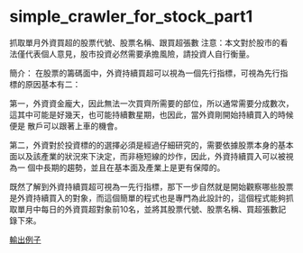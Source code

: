 # simple_crawler_for_stock_part1

抓取單月外資買超的股票代號、股票名稱、跟買超張數
注意：本文對於股市的看法僅代表個人意見，股市投資必然需要承擔風險，請投資人自行衡量。

簡介：
  在股票的籌碼面中，外資持續買超可以視為一個先行指標，可視為先行指標的原因基本有二：
  
  第一，外資資金龐大，因此無法一次買齊所需要的部位，所以通常需要分成數次，這其中可能是好幾天，也可能持續數星期，也因此，當外資剛開始持續買入的時候便是     散戶可以跟著上車的機會。
    
  第二，外資對於投資標的的選擇必須是經過仔細研究的，需要依據股票本身的基本面以及該產業的狀況來下決定，而非極短線的炒作，因此，外資持續買入可以被視為一     個中長期的趨勢，並且在基本面及產業上是更有保障的。
    
  既然了解到外資持續買超可視為一先行指標，那下一步自然就是開始觀察哪些股票是外資持續買入的對象，而這個簡單的程式也是專門為此設計的，這個程式能夠抓取單月中每日的外資買超對象前10名，並將其股票代號、股票名稱、買超張數記錄下來。

[輸出例子](https://github.com/ChenTzYu/simple_crawler_for_stock_part1/blob/master/output_example.csv)

